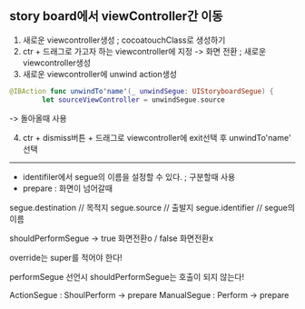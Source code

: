 ## story board에서 viewController간 이동

1. 새로운 viewcontroller생성 ; cocoatouchClass로 생성하기
2. ctr + 드래그로 가고자 하는 viewcontroller에 지정
-> 화면 전환 ; 새로운 viewcontroller생성
3. 새로운 viewcontroller에 unwind action생성

```swift
@IBAction func unwindTo'name'(_ unwindSegue: UIStoryboardSegue) {
        let sourceViewController = unwindSegue.source
```
-> 돌아올때 사용

4. ctr + dismiss버튼 + 드래그로 viewcontroller에 exit선택 후 unwindTo'name' 선택


---


- identifiler에서 segue의 이름을 설정할 수 있다. ; 구분할때 사용
- prepare : 화면이 넘어갈때 

segue.destination // 목적지
segue.source // 출발지
segue.identifier // segue의 이름

shouldPerformSegue -> true 화면전환o / false 화면전환x

override는 super를 적어야 한다!

performSegue 선언시 shouldPerformSegue는 호출이 되지 않는다!

ActionSegue : ShoulPerform -> prepare
ManualSegue : Perform -> prepare

